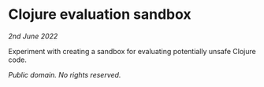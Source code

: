 # Clojure evaluation sandbox

_2nd June 2022_

Experiment with creating a sandbox for evaluating potentially unsafe Clojure
code.

_Public domain.  No rights reserved._
